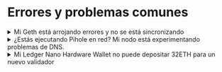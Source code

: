 # Errores y problemas comunes

<details>

<summary>Mi Geth está arrojando errores y no se está sincronizando</summary>

Una causa común de los errores de Geth es un apagado incorrecto, por ejemplo, debido a un corte de energía, o no hay tiempo suficiente para una salida ordenada del proceso mientras geth escribe datos en el disco. Como solución permanente para este último caso, incrementa el valor de `TimeoutStopSec` de tu servicio systemd al valor 300.

Para arreglarlo, puedes [Resincronizar Geth](/es/tutorials/resync-geth.md)

</details>

<details>

<summary>¿Estás ejecutando Pihole en red? Mi nodo está experimentando problemas de DNS.</summary>

Según la configuración predeterminada de Pihole, la limitación de velocidad de DNS bloquea cualquier cliente con >1000 queries por 60 segundos. Para solucionarlo, aumenta el valor del límite de queries o excluye tu nodo del DNS de Pihole.

</details>

<details>

<summary>Mi Ledger Nano Hardware Wallet no puede depositar 32ETH para un nuevo validador</summary>

Si encuentras dificultades para realizar el depósito, activa la blind signing (firma ciega) y los datos del contrato.

</details>
